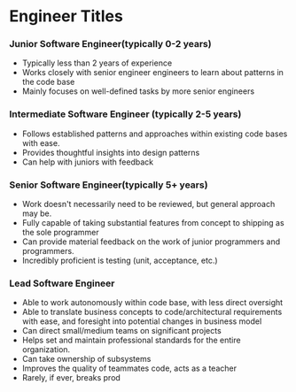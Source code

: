 # Engineer Titles

### Junior Software Engineer(typically 0-2 years)

- Typically less than 2 years of experience
- Works closely with senior engineer engineers to learn about patterns
  in the code base
- Mainly focuses on well-defined tasks by more senior engineers

### Intermediate Software Engineer (typically 2-5 years)

- Follows established patterns and approaches within existing code bases with ease.
- Provides thoughtful insights into design patterns
- Can help with juniors with feedback

### Senior Software Engineer(typically 5+ years)

- Work doesn't necessarily need to be reviewed, but general approach may be.
- Fully capable of taking substantial features from concept to shipping as the sole programmer
- Can provide material feedback on the work of junior programmers and programmers.
- Incredibly proficient is testing (unit, acceptance, etc.)

### Lead Software Engineer

- Able to work autonomously within code base, with less direct oversight
- Able to translate business concepts to code/architectural requirements
  with ease, and foresight into potential changes in business model
- Can direct small/medium teams on significant projects
- Helps set and maintain professional standards for the entire organization.
- Can take ownership of subsystems
- Improves the quality of teammates code, acts as a teacher
- Rarely, if ever, breaks prod
